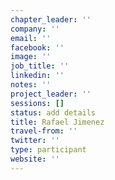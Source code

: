 ```yaml
---
chapter_leader: ''
company: ''
email: ''
facebook: ''
image: ''
job_title: ''
linkedin: ''
notes: ''
project_leader: ''
sessions: []
status: add details
title: Rafael Jimenez
travel-from: ''
twitter: ''
type: participant
website: ''
---
```


<!-- put more details about participant here -->
